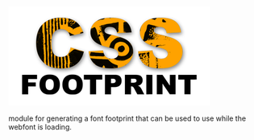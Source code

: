 ![CSS-Footprint logo](logo.png)

module for generating a font footprint that can be used to use while the webfont is loading.
